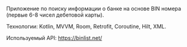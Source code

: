 Приложение по поиску информации о банке на основе BIN номера (первые 6-8 чисел дебетовой карты).

Технологии: Kotlin, MVVM, Room, Retrofit, Coroutine, Hilt, XML.

Используемый API: https://binlist.net/
